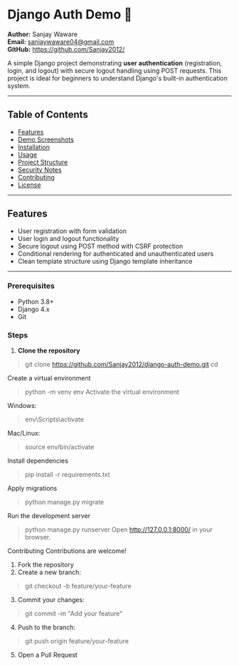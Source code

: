 # Django Auth Demo 🚀

**Author:** Sanjay Waware  
**Email:** <sanjaywaware04@gmail.com>  
**GitHub:** https://github.com/Sanjay2012/ 


A simple Django project demonstrating **user authentication** (registration, login, and logout) with secure logout handling using POST requests. This project is ideal for beginners to understand Django's built-in authentication system.

---

## Table of Contents

- [Features](#features)  
- [Demo Screenshots](#demo-screenshots)  
- [Installation](#installation)  
- [Usage](#usage)  
- [Project Structure](#project-structure)  
- [Security Notes](#security-notes)  
- [Contributing](#contributing)  
- [License](#license)

---

## Features

- User registration with form validation  
- User login and logout functionality  
- Secure logout using POST method with CSRF protection  
- Conditional rendering for authenticated and unauthenticated users  
- Clean template structure using Django template inheritance

---

### Prerequisites

- Python 3.8+  
- Django 4.x  
- Git

### Steps

1. **Clone the repository**

> git clone https://github.com/Sanjay2012/django-auth-demo.git
> cd <repo-name>

Create a virtual environment
> python -m venv env
> Activate the virtual environment

Windows:
> env\Scripts\activate

Mac/Linux:
> source env/bin/activate


Install dependencies
> pip install -r requirements.txt

Apply migrations
> python manage.py migrate

Run the development server
> python manage.py runserver
> Open http://127.0.0.1:8000/ in your browser.

Contributing
Contributions are welcome!
1. Fork the repository
2. Create a new branch: 
  > git checkout -b feature/your-feature
3. Commit your changes: 
  > git commit -m "Add your feature"
4. Push to the branch: 
  > git push origin feature/your-feature
5. Open a Pull Request